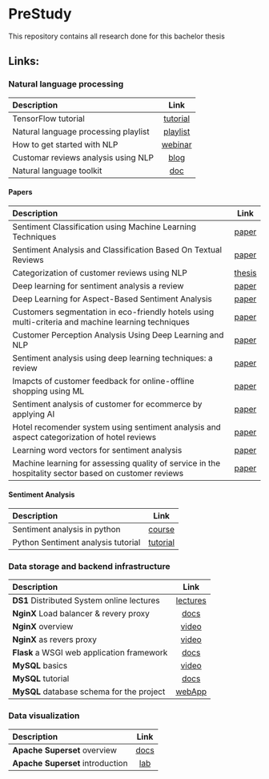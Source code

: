 # PreStudy
This repository contains all research done for this bachelor thesis

## Links:


### Natural language processing
| Description |  Link  
|:-----|:--------:
| TensorFlow tutorial                               | [tutorial](https://www.tensorflow.org/tutorials) 
| Natural language processing playlist              | [playlist](https://www.youtube.com/playlist?list=PLQY2H8rRoyvzDbLUZkbudP-MFQZwNmU4S)
| How to get started with NLP                       | [webinar](https://www.brighttalk.com/webcast/17108/404610)
| Customar reviews analysis using NLP               | [blog](https://www.diva-portal.org/smash/get/diva2:1586228/FULLTEXT01.pdf)
| Natural language toolkit                          | [doc](https://www.nltk.org/index.html)

#### Papers
| Description |  Link
|:-----|:--------:
| Sentiment Classification using Machine Learning Techniques        | [paper](https://arxiv.org/pdf/cs/0205070.pdf)
| Sentiment Analysis and Classification Based On Textual Reviews    | [paper](https://ieeexplore.ieee.org/stamp/stamp.jsp?tp=&arnumber=6508366)
| Categorization of customer reviews using NLP                      | [thesis](https://www.diva-portal.org/smash/get/diva2:1586228/FULLTEXT01.pdf)
| Deep learning for sentiment analysis a review                     | [paper](https://wires.onlinelibrary.wiley.com/doi/pdf/10.1002/widm.1171)
| Deep Learning for Aspect-Based Sentiment Analysis                 | [paper](https://www.sciencedirect.com/science/article/pii/S0957417418306456)
| Customers segmentation in eco-friendly hotels using multi-criteria and machine learning techniques | [paper](https://www.sciencedirect.com/science/article/pii/S0160791X21000038)
| Customer Perception Analysis Using Deep Learning and NLP          | [paper](https://www.sciencedirect.com/science/article/pii/S1877050918319999)
| Sentiment analysis using deep learning techniques: a review       | [paper](https://www.researchgate.net/profile/Amna-Noureen/publication/318096420_Sentiment_Analysis_Using_Deep_Learning_Techniques_A_Review/links/596509014585157fcc5e3595/Sentiment-Analysis-Using-Deep-Learning-Techniques-A-Review.pdf)
| Imapcts of customer feedback for online-offline shopping using ML | [paper](https://ieeexplore.ieee.org/stamp/stamp.jsp?tp=&arnumber=9591939)
| Sentiment analysis of customer for ecommerce by applying AI       | [paper](https://ieeexplore.ieee.org/stamp/stamp.jsp?tp=&arnumber=9693026)
| Hotel recomender system using sentiment analysis and aspect categorization of hotel reviews       | [paper](https://www.sciencedirect.com/science/article/pii/S1568494620308735?via%3Dihub)
| Learning word vectors for sentiment analysis                      | [paper](http://ai.stanford.edu/~amaas/papers/wvSent_acl2011.pdf)
| Machine learning for assessing quality of service in the hospitality sector based on customer reviews | [paper](https://arxiv.org/pdf/2107.10328.pdf)

#### Sentiment Analysis
| Description |  Link
|:-----|:--------:
| Sentiment analysis in python                      | [course](https://www.datacamp.com/courses/sentiment-analysis-in-python?utm_source=adwords_ppc&utm_medium=cpc&utm_campaignid=898687156&utm_adgroupid=48303643819&utm_device=c&utm_keyword=&utm_matchtype=&utm_network=g&utm_adpostion=&utm_creative=255798221920&utm_targetid=aud-392016246653:dsa-498578056204&utm_loc_interest_ms=&utm_loc_physical_ms=1030659&gclid=Cj0KCQiAr5iQBhCsARIsAPcwROM22qKR8RmB5OtgGW-i6ks2iGoFILvBRC8rAdrb5fWlULv1rq_uUhsaArzyEALw_wcB)
| Python Sentiment analysis tutorial                | [tutorial](https://www.datacamp.com/community/tutorials/simplifying-sentiment-analysis-python)



### Data storage and backend infrastructure
| Description |  Link  
|:-----|:--------:
| **DS1** Distributed System online lectures            | [lectures](https://dsl.hsr.ch/lect/fs21/) 
| **NginX** Load balancer & revery proxy                | [docs](https://docs.nginx.com) 
| **NginX** overview                                    | [video](https://www.youtube.com/watch?v=JKxlsvZXG7c) 
| **NginX** as revers proxy                             | [video](https://www.youtube.com/watch?v=QdHvS0D1zAI) 
| **Flask** a WSGI web application framework            | [docs](https://flask.palletsprojects.com/en/2.0.x/#api-reference) 
| **MySQL** basics                                      | [video](https://www.youtube.com/watch?v=Cz3WcZLRaWc) 
| **MySQL** tutorial                                    | [docs](https://dev.mysql.com/doc/refman/8.0/en/tutorial.html) 
| **MySQL** database schema for the project             | [webApp](https://drawsql.app/ba2022/diagrams/hotelreviews) 


### Data visualization
| Description |  Link  
|:-----|:--------:
| **Apache Superset** overview            | [docs](https://superset.apache.org/docs/intro) 
| **Apache Superset** introduction        | [lab](https://gitlab.ost.ch/db/datana/-/blob/master/Uebungen/01_BI_dashboards/BI_DataViz.adoc) 